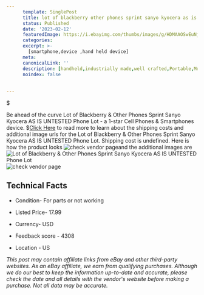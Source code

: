 ```yaml
---
      template: SinglePost
      title: lot of blackberry other phones sprint sanyo kyocera as is untested phone lot
      status: Published
      date: '2023-02-12'
      featuredImage: https://i.ebayimg.com/thumbs/images/g/HDMAAOSwEuNjNHFK/s-l225.jpg
      categories: 
      excerpt: >-
        [smartphone,device ,hand held device]
      meta:
      canonicalLink: ''
      description: [handheld,industrially made,well crafted,Portable,Mobile,Compact,Convenient,Lightweight,Maneuverable,Man-portable,Miniature,Carriable,Hand-held,Light,Holdable,Transportable,Mobile device,Pocket-sized,On-the-go,Wireless,Cordless,Compact size,Convenient size, smartphone,device ,hand held device]
      noindex: false
      
        
---
```

$

Be ahead of the curve Lot of Blackberry & Other Phones Sprint Sanyo Kyocera AS IS UNTESTED Phone Lot - a 1-star Cell Phones & Smartphones device.
$[Click Here](https://www.ebay.com/itm/115572261303?hash=item1ae8a4c1b7%3Ag%3AHDMAAOSwEuNjNHFK&mkevt=1&mkcid=1&mkrid=711-53200-19255-0&campid=%253CePNCampaignId%253E&customid=%253CreferenceId%253E&toolid=10049) to read more to learn about the shipping costs and additional image urls for the Lot of Blackberry & Other Phones Sprint Sanyo Kyocera AS IS UNTESTED Phone Lot. Shipping cost is undefined. Here is how the product looks ![check vendor page](https://i.ebayimg.com/thumbs/images/g/HDMAAOSwEuNjNHFK/s-l225.jpg)and the additional images are![Lot of Blackberry & Other Phones Sprint Sanyo Kyocera AS IS UNTESTED Phone Lot](https://i.ebayimg.com/images/g/HDMAAOSwEuNjNHFK/s-l1600.jpg)![check vendor page](https://origin-galleryplus.ebayimg.com/ws/web/115572261303_2_0_1/225x225.jpg,https://origin-galleryplus.ebayimg.com/ws/web/115572261303_3_0_1/225x225.jpg,https://origin-galleryplus.ebayimg.com/ws/web/115572261303_4_0_1/225x225.jpg,https://origin-galleryplus.ebayimg.com/ws/web/115572261303_5_0_1/225x225.jpg,https://origin-galleryplus.ebayimg.com/ws/web/115572261303_6_0_1/225x225.jpg,https://origin-galleryplus.ebayimg.com/ws/web/115572261303_7_0_1/225x225.jpg,https://origin-galleryplus.ebayimg.com/ws/web/115572261303_8_0_1/225x225.jpg,https://origin-galleryplus.ebayimg.com/ws/web/115572261303_9_0_1/225x225.jpg,https://origin-galleryplus.ebayimg.com/ws/web/115572261303_10_0_1/225x225.jpg,https://origin-galleryplus.ebayimg.com/ws/web/115572261303_11_0_1/225x225.jpg,https://origin-galleryplus.ebayimg.com/ws/web/115572261303_12_0_1/225x225.jpg)



 ## Technical Facts 



     
      

 - Condition- For parts or not working 


      

 - Listed Price- 17.99 


      

 - Currency- USD 


      

 - Feedback score - 4308 


      

 - Location - US 


      
      

 *_This post may contain affiliate links from eBay and other third-party websites. As an eBay affiliate, we earn from qualifying purchases. Although we do our best to keep the information up-to-date and accurate, please check the date and all details with the vendor's website before making a purchase. Not all data may be accurate._*






